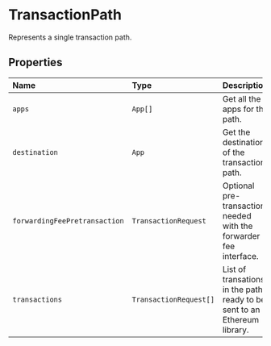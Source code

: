 # TransactionPath

Represents a single transaction path.

## Properties

| Name                          | Type                   | Description                                                               |
| :---------------------------- | :--------------------- | :------------------------------------------------------------------------ |
| `apps`                        | `App[]`                | Get all the apps for the path.                                            |
| `destination`                 | `App`                  | Get the destination of the transactions path.                             |
| `forwardingFeePretransaction` | `TransactionRequest`   | Optional pre-transaction, needed with the forwarder fee interface.        |
| `transactions`                | `TransactionRequest[]` | List of transations in the path, ready to be sent to an Ethereum library. |

